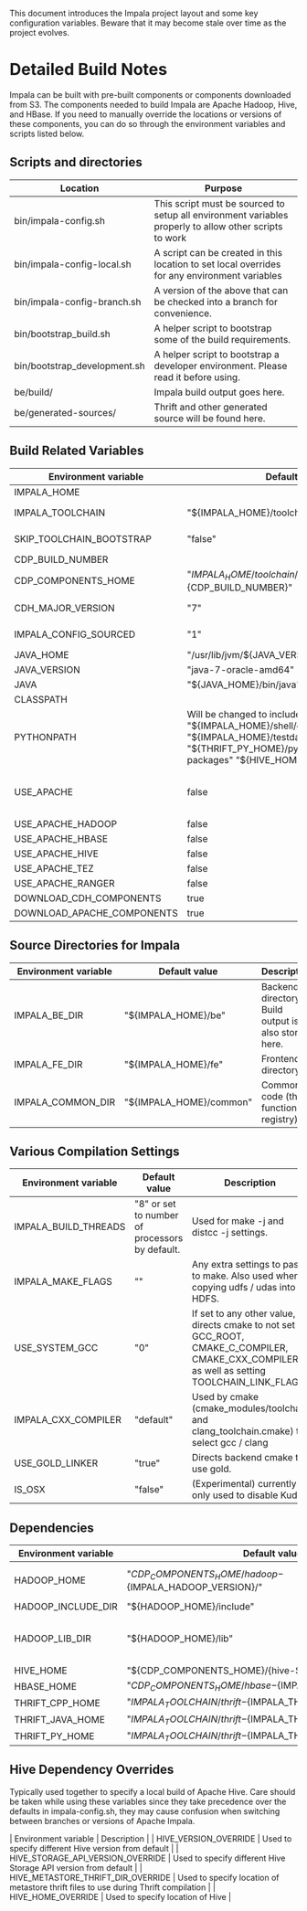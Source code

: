 This document introduces the Impala project layout and some key configuration variables.
Beware that it may become stale over time as the project evolves.

# Detailed Build Notes

Impala can be built with pre-built components or components downloaded from S3.
The components needed to build Impala are Apache Hadoop, Hive, and HBase.
If you need to manually override the locations or versions of these components, you
can do so through the environment variables and scripts listed below.

## Scripts and directories

| Location                     | Purpose |
|------------------------------|---------|
| bin/impala-config.sh         | This script must be sourced to setup all environment variables properly to allow other scripts to work |
| bin/impala-config-local.sh   | A script can be created in this location to set local overrides for any environment variables |
| bin/impala-config-branch.sh  | A version of the above that can be checked into a branch for convenience. |
| bin/bootstrap_build.sh       | A helper script to bootstrap some of the build requirements. |
| bin/bootstrap_development.sh | A helper script to bootstrap a developer environment.  Please read it before using. |
| be/build/ | Impala build output goes here. |
| be/generated-sources/ | Thrift and other generated source will be found here. |

## Build Related Variables

| Environment variable | Default value | Description |
|----------------------|---------------|-------------|
| IMPALA_HOME          |               | Top level Impala directory |
| IMPALA_TOOLCHAIN     | "${IMPALA_HOME}/toolchain" | Native toolchain directory (for compilers, libraries, etc.) |
| SKIP_TOOLCHAIN_BOOTSTRAP | "false" | Skips downloading the toolchain any python dependencies if "true" |
| CDP_BUILD_NUMBER | | Identifier to indicate the CDP build number
| CDP_COMPONENTS_HOME | "${IMPALA_HOME}/toolchain/cdp_components-${CDP_BUILD_NUMBER}" | Location of the CDP components within the toolchain. |
| CDH_MAJOR_VERSION | "7" | Identifier used to uniqueify paths for potentially incompatible component builds. |
| IMPALA_CONFIG_SOURCED | "1" |  Set by ${IMPALA_HOME}/bin/impala-config.sh (internal use) |
| JAVA_HOME | "/usr/lib/jvm/${JAVA_VERSION}" | Used to locate Java |
| JAVA_VERSION | "java-7-oracle-amd64" | Can override to set a local Java version. |
| JAVA | "${JAVA_HOME}/bin/java" | Java binary location. |
| CLASSPATH | | See bin/set-classpath.sh for details. |
| PYTHONPATH |  Will be changed to include: "${IMPALA_HOME}/shell/gen-py" "${IMPALA_HOME}/testdata" "${THRIFT_PY_HOME}/python/lib/python2.7/site-packages" "${HIVE_HOME}/lib/py" |
| USE_APACHE | false | Use Apache components for Hadoop, HBase, Hive, Tez, Ranger. It will set USE_APACHE_{HADOOP,HBASE,HIVE,TEZ,RANGER} variable as true if not set. |
| USE_APACHE_HADOOP | false | Use Apache Hadoop |
| USE_APACHE_HBASE | false | Use Apache HBase |
| USE_APACHE_HIVE | false | Use Apache Hive |
| USE_APACHE_TEZ | false | Use Apache Tez |
| USE_APACHE_RANGER | false | Use Apache Ranger |
| DOWNLOAD_CDH_COMPONENTS | true | Download CDH components |
| DOWNLOAD_APACHE_COMPONENTS | true | Download Apache components |

## Source Directories for Impala

| Environment variable | Default value | Description |
|----------------------|---------------|-------------|
| IMPALA_BE_DIR        |  "${IMPALA_HOME}/be" | Backend directory.  Build output is also stored here. |
| IMPALA_FE_DIR        |  "${IMPALA_HOME}/fe" | Frontend directory |
| IMPALA_COMMON_DIR    |  "${IMPALA_HOME}/common" | Common code (thrift, function registry) |

## Various Compilation Settings

| Environment variable | Default value | Description |
|----------------------|---------------|-------------|
| IMPALA_BUILD_THREADS | "8" or set to number of processors by default. | Used for make -j and distcc -j settings. |
| IMPALA_MAKE_FLAGS    | "" | Any extra settings to pass to make.  Also used when copying udfs / udas into HDFS. |
| USE_SYSTEM_GCC       | "0" | If set to any other value, directs cmake to not set GCC_ROOT, CMAKE_C_COMPILER, CMAKE_CXX_COMPILER, as well as setting TOOLCHAIN_LINK_FLAGS |
| IMPALA_CXX_COMPILER  | "default" | Used by cmake (cmake_modules/toolchain and clang_toolchain.cmake) to select gcc / clang |
| USE_GOLD_LINKER      | "true" | Directs backend cmake to use gold. |
| IS_OSX               | "false" | (Experimental) currently only used to disable Kudu. |

## Dependencies
| Environment variable | Default value | Description |
|----------------------|---------------|-------------|
| HADOOP_HOME          | "${CDP_COMPONENTS_HOME}/hadoop-${IMPALA_HADOOP_VERSION}/" | Used to locate Hadoop |
| HADOOP_INCLUDE_DIR   | "${HADOOP_HOME}/include" | For 'hdfs.h' |
| HADOOP_LIB_DIR       | "${HADOOP_HOME}/lib" | For 'libhdfs.a' or 'libhdfs.so' |
| HIVE_HOME            | "${CDP_COMPONENTS_HOME}/{hive-${IMPALA_HIVE_VERSION}/" | |
| HBASE_HOME           | "${CDP_COMPONENTS_HOME}/hbase-${IMPALA_HBASE_VERSION}/" | |
| THRIFT_CPP_HOME      | "${IMPALA_TOOLCHAIN}/thrift-${IMPALA_THRIFT_CPP_VERSION}" | |
| THRIFT_JAVA_HOME     | "${IMPALA_TOOLCHAIN}/thrift-${IMPALA_THRIFT_JAVA_VERSION}" | |
| THRIFT_PY_HOME       | "${IMPALA_TOOLCHAIN}/thrift-${IMPALA_THRIFT_PY_VERSION}" | |

## Hive Dependency Overrides
Typically used together to specify a local build of Apache Hive. Care should be taken
while using these variables since they take precedence over the defaults in
impala-config.sh, they may cause confusion when switching between branches or versions of
Apache Impala.

| Environment variable | Description |
| HIVE_VERSION_OVERRIDE | Used to specify different Hive version from default |
| HIVE_STORAGE_API_VERSION_OVERRIDE | Used to specify different Hive Storage API version from default |
| HIVE_METASTORE_THRIFT_DIR_OVERRIDE | Used to specify location of metastore thrift files to use during Thrift compilation |
| HIVE_HOME_OVERRIDE | Used to specify location of Hive |

